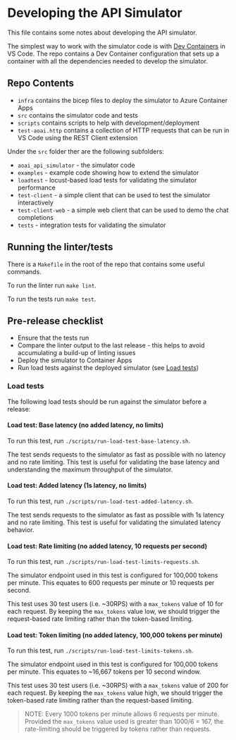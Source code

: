 # Developing the API Simulator

This file contains some notes about developing the API simulator.

The simplest way to work with the simulator code is with [Dev Containers](https://code.visualstudio.com/docs/devcontainers/containers) in VS Code.
The repo contains a Dev Container configuration that sets up a container with all the dependencies needed to develop the simulator.

## Repo Contents

- `infra` contains the bicep files to deploy the simulator to Azure Container Apps
- `src` contains the simulator code and tests
- `scripts` contains scripts to help with development/deployment
- `test-aoai.http` contains a collection of HTTP requests that can be run in VS Code using the REST Client extension

Under the `src` folder ther are the following subfolders:
- `aoai_api_simulator` - the simulator code
- `examples` - example code showing how to extend the simulator
- `loadtest` - locust-based load tests for validating the simulator performance
- `test-client` -  a simple client that can be used to test the simulator interactively
- `test-client-web` -  a simple web client that can be used to demo the chat completions
- `tests` - integration tests for validating the simulator

## Running the linter/tests

There is a `Makefile` in the root of the repo that contains some useful commands.

To run the linter run `make lint`.

To run the tests run `make test`.

## Pre-release checklist

- Ensure that the tests run
- Compare the linter output to the last release - this helps to avoid accumulating a build-up of linting issues
- Deploy the simulator to Container Apps
- Run load tests against the deployed simulator (see [Load tests](#load-tests))

### Load tests

The following load tests should be run against the simulator before a release:

#### Load test: Base latency (no added latency, no limits)

To run this test, run `./scripts/run-load-test-base-latency.sh`.

The test sends requests to the simulator as fast as possible with no latency and no rate limiting.
This test is useful for validating the base latency and understanding the maximum throughput of the simulator.


#### Load test: Added latency (1s latency, no limits)

To run this test, run `./scripts/run-load-test-added-latency.sh`.

The test sends requests to the simulator as fast as possible with 1s latency and no rate limiting.
This test is useful for validating the simulated latency behavior.

#### Load test: Rate limiting (no added latency, 10 requests per second)

To run this test, run `./scripts/run-load-test-limits-requests.sh`.

The simulator endpoint used in this test is configured for 100,000 tokens per minute.
This equates to 600 requests per minute or 10 requests per second.

This test uses 30 test users (i.e. ~30RPS) with a `max_tokens` value of 10 for each request.
By keeping the `max_tokens` value low, we should trigger the request-based rate limiting rather than the token-based limiting.


#### Load test: Token limiting (no added latency, 100,000 tokens per minute)

To run this test, run `./scripts/run-load-test-limits-tokens.sh`.

The simulator endpoint used in this test is configured for 100,000 tokens per minute.
This equates to ~16,667 tokens per 10 second window.

This test uses 30 test users (i.e. ~30RPS) with a `max_tokens` value of 200 for each request.
By keeping the `max_tokens` value high, we should trigger the token-based rate limiting rather than the request-based limiting.

> NOTE: Every 1000 tokens per minute allows 6 requests per minute. Provided the `max_tokens` value used is greater than 1000/6 = 167, the rate-limiting should be triggered by tokens rather than requests.
